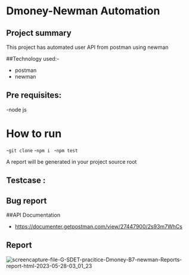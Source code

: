 # Dmoney-Newman Automation



## Project summary 

This project has automated user API from postman using newman

##Technology used:-
- postman
- newman

## Pre requisites:
 -node js


# How to run
 -```git clone```
 -```npm i ```
 -```npm test```
 
 A report will be generated in your project source root

## Testcase :
<link>

## Bug report
<link>

##API Documentation

- https://documenter.getpostman.com/view/27447900/2s93m7WhCs

## Report

![screencapture-file-G-SDET-pracitice-Dmoney-B7-newman-Reports-report-html-2023-05-28-03_01_23](https://github.com/Mahmudul-haq/Dmoney-newman/assets/75559652/a9f95275-03cf-42d8-a310-f323b2c2cf5e)
